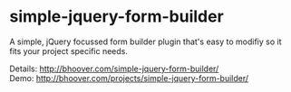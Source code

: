 # simple-jquery-form-builder
A simple, jQuery focussed form builder plugin that's easy to modifiy so it fits your project specific needs.

Details: http://bhoover.com/simple-jquery-form-builder/ <br>
Demo: http://bhoover.com/projects/simple-jquery-form-builder/
